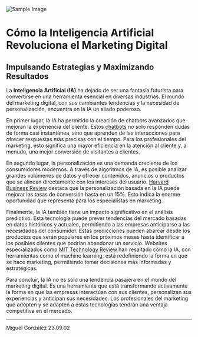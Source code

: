 ![Sample Image](/posts/images/1-inteligencia-artificial-revoluciona-marketing-digital.jpg)

# Cómo la Inteligencia Artificial Revoluciona el Marketing Digital

## Impulsando Estrategias y Maximizando Resultados

La **Inteligencia Artificial (IA)** ha dejado de ser una fantasía futurista para convertirse en una herramienta esencial en diversas industrias. El mundo del marketing digital, con sus cambiantes tendencias y la necesidad de personalización, encuentra en la IA un aliado poderoso.

En primer lugar, la IA ha permitido la creación de chatbots avanzados que mejoran la experiencia del cliente. Estos [chatbots](https://www.forbes.com/es/2020/01/14/el-futuro-de-los-chatbots-para-2020/#64537c9c7c01) no solo responden dudas de forma casi instantánea, sino que aprenden de las interacciones para ofrecer respuestas más precisas con el tiempo. Para los profesionales del marketing, esto significa una mayor eficiencia en la atención al cliente y, a menudo, una mejor conversión de visitantes a clientes.

En segundo lugar, la personalización es una demanda creciente de los consumidores modernos. A través de algoritmos de IA, es posible analizar grandes volúmenes de datos y ofrecer contenidos, anuncios o productos que se alinean directamente con los intereses del usuario. [Harvard Business Review](https://hbr.org/2018/01/how-companies-are-already-using-ai) destaca que la personalización basada en la IA puede mejorar las tasas de conversión hasta en un 15%. Esto indica la enorme oportunidad que representa para los especialistas en marketing.

Finalmente, la IA también tiene un impacto significativo en el análisis predictivo. Esta tecnología puede prever tendencias del mercado basadas en datos históricos y actuales, permitiendo a las empresas anticiparse a las necesidades del consumidor. Estas predicciones pueden abarcar desde los productos que serán populares en los próximos meses hasta identificar a los posibles clientes que podrían abandonar un servicio. Websites especializados como [MIT Technology Review](https://www.technologyreview.com/) han resaltado cómo la IA, con herramientas como el machine learning, está redefiniendo la forma en que se hace marketing, permitiendo tomar decisiones más informadas y estratégicas.

Para concluir, la IA no es solo una tendencia pasajera en el mundo del marketing digital. Es una herramienta que está transformando activamente la forma en que las empresas interactúan con sus clientes, personalizan sus experiencias y anticipan sus necesidades. Los profesionales del marketing que adopten y se adapten a estas tecnologías tendrán una ventaja competitiva en el mercado.

---

Miguel González
23.09.02

